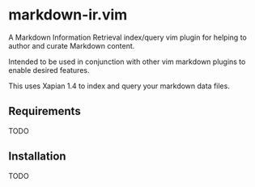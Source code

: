 # markdown-ir.vim

A Markdown Information Retrieval index/query vim plugin for helping to author
and curate Markdown content.

Intended to be used in conjunction with other vim markdown plugins to enable
desired features.

This uses Xapian 1.4 to index and query your markdown data files.

## Requirements
TODO

## Installation
TODO
